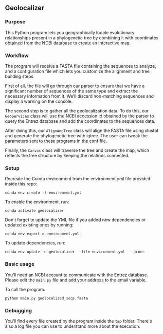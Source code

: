 ## Geolocalizer

### Purpose

This Python program lets you geographically locate evolutionary relationships present in a phylogenetic tree by combining it with coordinates obtained from the NCBI database to create an interactive map.

### Workflow

The program will receive a FASTA file containing the sequences to analyze, and a configuration file which lets you customize the alignment and tree building steps.

First of all, the file will go through our parser to ensure that we have a significant number of sequences of the same type and extract the necessary information from it. We'll discard non-matching sequences and display a warning on the console.

The second step is to gather all the geolocalization data. To do this, our `GeoServices` class will use the NCBI accession id obtained by the parser to query the Entrez database and add the coordinates to the sequences data.

After doing this, our `AlignAndTree` class will align the FASTA file using clustal and generate the phylogenetic tree with iqtree. The user can tweak the parameters sent to these programs in the conf file.

Finally, the `Canvas` class will traverse the tree and create the map, which reflects the tree structure by keeping the relations connected.

### Setup

Recreate the Conda environment from the environment.yml file provided inside this repo:

`conda env create -f environment.yml`

To enable the environment, run: 

`conda activate geolocalizer`

Don't forget to update the YML file if you added new dependencies or updated existing ones by running:

`conda env export > environment.yml`

To update dependencies, run:

`conda env update -n geolocalizer --file environment.yml  --prune`

### Basic usage

You'll need an NCBI account to communicate with the Entrez database. Please edit the `main.py` file and add your address to the email variable.

To call the program:

`python main.py geolocalized_seqs.fasta`

### Debugging

You'll find every file created by the program inside the `tmp` folder. There's also a log file you can use to understand more about the execution.